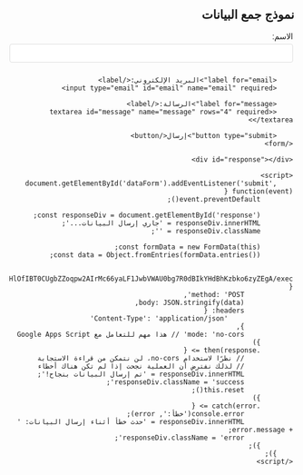 
<html lang="ar" dir="rtl">
<head>
    <meta charset="UTF-8">
    <meta name="viewport" content="width=device-width, initial-scale=1.0">
    <title>نموذج جمع البيانات</title>
    <style>
        body {
            font-family: Arial, sans-serif;
            margin: 20px;
        }
        form {
            max-width: 500px;
            margin: 0 auto;
        }
        label {
            display: block;
            margin-top: 10px;
            margin-bottom: 5px;
        }
        input, textarea {
            width: 100%;
            padding: 8px;
            margin-bottom: 10px;
            border: 1px solid #ddd;
            border-radius: 4px;
        }
        button {
            background-color: #4CAF50;
            color: white;
            padding: 10px 15px;
            border: none;
            border-radius: 4px;
            cursor: pointer;
        }
        #response {
            margin-top: 20px;
            padding: 10px;
            border-radius: 4px;
        }
        .success {
            background-color: #d4edda;
            color: #155724;
        }
        .error {
            background-color: #f8d7da;
            color: #721c24;
        }
    </style>
</head>
<body>
    <h2>نموذج جمع البيانات</h2>
    <form id="dataForm">
        <label for="name">الاسم:</label>
        <input type="text" id="name" name="name" required>
        
        <label for="email">البريد الإلكتروني:</label>
        <input type="email" id="email" name="email" required>
        
        <label for="message">الرسالة:</label>
        <textarea id="message" name="message" rows="4" required></textarea>
        
        <button type="submit">إرسال</button>
    </form>
    
    <div id="response"></div>
    
    <script>
        document.getElementById('dataForm').addEventListener('submit', function(event) {
            event.preventDefault();
            
            const responseDiv = document.getElementById('response');
            responseDiv.innerHTML = 'جاري إرسال البيانات...';
            responseDiv.className = '';
            
            const formData = new FormData(this);
            const data = Object.fromEntries(formData.entries());
            
            fetch('https://script.google.com/macros/s/AKfycbwCxHlOfIBT0CUgbZZoqpw2AIrMc66yaLF1JwbVWAU0bg7R0dBIkYHdBhKzbko6zyZEgA/exec', {
                method: 'POST',
                body: JSON.stringify(data),
                headers: {
                    'Content-Type': 'application/json'
                },
                mode: 'no-cors' // هذا مهم للتعامل مع Google Apps Script
            })
            .then(response => {
                // نظرًا لاستخدام no-cors، لن نتمكن من قراءة الاستجابة
                // لذلك نفترض أن العملية نجحت إذا لم تكن هناك أخطاء
                responseDiv.innerHTML = 'تم إرسال البيانات بنجاح!';
                responseDiv.className = 'success';
                this.reset();
            })
            .catch(error => {
                console.error('خطأ:', error);
                responseDiv.innerHTML = 'حدث خطأ أثناء إرسال البيانات: ' + error.message;
                responseDiv.className = 'error';
            });
        });
    </script>
</body>
</html>
